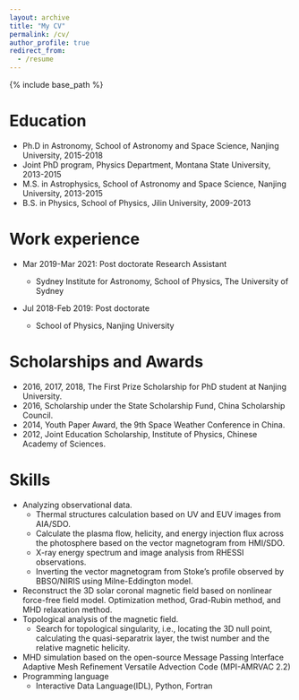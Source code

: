 ```yaml
---
layout: archive
title: "My CV"
permalink: /cv/
author_profile: true
redirect_from:
  - /resume
---
```


{% include base_path %}

Education
======
* Ph.D in Astronomy, School of Astronomy and Space Science, Nanjing University, 2015-2018
* Joint PhD program, Physics Department, Montana State University, 2013-2015
* M.S. in Astrophysics, School of Astronomy and Space Science, Nanjing University, 2013-2015
* B.S. in Physics, School of Physics, Jilin University, 2009-2013

Work experience
======
* Mar 2019-Mar 2021: Post doctorate Research Assistant
  * Sydney Institute for Astronomy, School of Physics, The University of Sydney

* Jul 2018-Feb 2019: Post doctorate
  * School of Physics, Nanjing University

Scholarships and Awards
======
* 2016, 2017, 2018, The First Prize Scholarship for PhD student at Nanjing University.
* 2016, Scholarship under the State Scholarship Fund, China Scholarship Council.
* 2014, Youth Paper Award, the 9th Space Weather Conference in China.
* 2012, Joint Education Scholarship, Institute of Physics, Chinese Academy of Sciences.

Skills
======
* Analyzing observational data.
  * Thermal structures calculation based on UV and EUV images from AIA/SDO.
  * Calculate the plasma flow, helicity, and energy injection flux across the photosphere based on the vector magnetogram from HMI/SDO.
  * X-ray energy spectrum and image analysis from RHESSI observations.
  * Inverting the vector magnetogram from Stoke’s profile observed by BBSO/NIRIS using Milne-Eddington model.
* Reconstruct the 3D solar coronal magnetic field based on nonlinear force-free field model.
Optimization method, Grad-Rubin method, and MHD relaxation method.
* Topological analysis of the magnetic field.
  * Search for topological singularity, i.e., locating the 3D null point, calculating the quasi-separatrix layer, the twist number and the relative magnetic helicity.
* MHD simulation based on the open-source Message Passing Interface Adaptive Mesh Refinement Versatile Advection Code (MPI-AMRVAC 2.2)
* Programming language
  * Interactive Data Language(IDL), Python, Fortran

<!-- Publications
======
  <ul>{% for post in site.publications %}
    {% include archive-single-cv.html %}
  {% endfor %}</ul>
  
Talks
======
  <ul>{% for post in site.talks %}
    {% include archive-single-talk-cv.html %}
  {% endfor %}</ul>
  
Teaching
======
  <ul>{% for post in site.teaching %}
    {% include archive-single-cv.html %}
  {% endfor %}</ul>
  
Service and leadership
======
* Currently signed in to 43 different slack teams
 -->